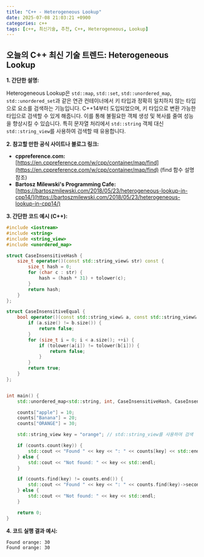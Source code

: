 ```yaml
---
title: "C++ - Heterogeneous Lookup"
date: 2025-07-08 21:03:21 +0900
categories: c++
tags: [c++, 최신기술, 추천, C++, Heterogeneous, Lookup]
---
```


## 오늘의 C++ 최신 기술 트렌드: **Heterogeneous Lookup**

**1. 간단한 설명:**

Heterogeneous Lookup은 `std::map`, `std::set`, `std::unordered_map`, `std::unordered_set`과 같은 연관 컨테이너에서 키 타입과 정확히 일치하지 않는 타입으로 요소를 검색하는 기능입니다. C++14부터 도입되었으며, 키 타입으로 변환 가능한 타입으로 검색할 수 있게 해줍니다.  이를 통해 불필요한 객체 생성 및 복사를 줄여 성능을 향상시킬 수 있습니다.  특히 문자열 처리에서 `std::string` 객체 대신 `std::string_view`를 사용하여 검색할 때 유용합니다.

**2. 참고할 만한 공식 사이트나 블로그 링크:**

*   **cppreference.com:** [https://en.cppreference.com/w/cpp/container/map/find](https://en.cppreference.com/w/cpp/container/map/find) (find 함수 설명 참조)
*   **Bartosz Milewski's Programming Cafe:** [https://bartoszmilewski.com/2018/05/23/heterogeneous-lookup-in-cpp14/](https://bartoszmilewski.com/2018/05/23/heterogeneous-lookup-in-cpp14/)

**3. 간단한 코드 예시 (C++):**

```cpp
#include <iostream>
#include <string>
#include <string_view>
#include <unordered_map>

struct CaseInsensitiveHash {
    size_t operator()(const std::string_view& str) const {
        size_t hash = 0;
        for (char c : str) {
            hash = (hash * 31) + tolower(c);
        }
        return hash;
    }
};

struct CaseInsensitiveEqual {
    bool operator()(const std::string_view& a, const std::string_view& b) const {
        if (a.size() != b.size()) {
            return false;
        }
        for (size_t i = 0; i < a.size(); ++i) {
            if (tolower(a[i]) != tolower(b[i])) {
                return false;
            }
        }
        return true;
    }
};


int main() {
    std::unordered_map<std::string, int, CaseInsensitiveHash, CaseInsensitiveEqual> counts;

    counts["apple"] = 10;
    counts["Banana"] = 20;
    counts["ORANGE"] = 30;

    std::string_view key = "orange"; // std::string_view를 사용하여 검색

    if (counts.count(key)) {
        std::cout << "Found " << key << ": " << counts[key] << std::endl;
    } else {
        std::cout << "Not found: " << key << std::endl;
    }

    if (counts.find(key) != counts.end()) {
        std::cout << "Found " << key << ": " << counts.find(key)->second << std::endl;
    } else {
        std::cout << "Not found: " << key << std::endl;
    }

    return 0;
}
```

**4. 코드 실행 결과 예시:**

```
Found orange: 30
Found orange: 30
```

